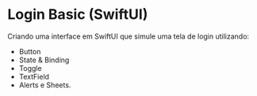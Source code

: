 # Login Basic (SwiftUI)

 Criando uma interface em SwiftUI que simule uma tela de login utilizando: 
 
- Button
- State & Binding
- Toggle
- TextField 
- Alerts e Sheets.


 
 
 
